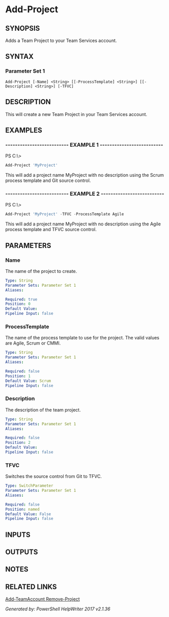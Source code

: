 ﻿# Add-Project

## SYNOPSIS
Adds a Team Project to your Team Services account.

## SYNTAX

### Parameter Set 1
```
Add-Project [-Name] <String> [[-ProcessTemplate] <String>] [[-Description] <String>] [-TFVC]
```

## DESCRIPTION
This will create a new Team Project in your Team Services
account.

## EXAMPLES

### -------------------------- EXAMPLE 1 --------------------------
PS C:\\\>
```powershell
Add-Project 'MyProject'
```

This will add a project name MyProject with no description using the Scrum process
template and Git source control.

### -------------------------- EXAMPLE 2 --------------------------
PS C:\\\>
```powershell
Add-Project 'MyProject' -TFVC -ProcessTemplate Agile
```

This will add a project name MyProject with no description using the Agile process
template and TFVC source control.

## PARAMETERS

### Name
The name of the project to create.

```yaml
Type: String
Parameter Sets: Parameter Set 1
Aliases: 

Required: true
Position: 0
Default Value: 
Pipeline Input: false
```

### ProcessTemplate
The name of the process template to use for the project. The valid values are
Agile, Scrum or CMMI.

```yaml
Type: String
Parameter Sets: Parameter Set 1
Aliases: 

Required: false
Position: 1
Default Value: Scrum
Pipeline Input: false
```

### Description
The description of the team project.

```yaml
Type: String
Parameter Sets: Parameter Set 1
Aliases: 

Required: false
Position: 2
Default Value: 
Pipeline Input: false
```

### TFVC
Switches the source control from Git to TFVC.

```yaml
Type: SwitchParameter
Parameter Sets: Parameter Set 1
Aliases: 

Required: false
Position: named
Default Value: False
Pipeline Input: false
```

## INPUTS

## OUTPUTS

## NOTES

## RELATED LINKS

[Add-TeamAccount
Remove-Project]()


*Generated by: PowerShell HelpWriter 2017 v2.1.36*
